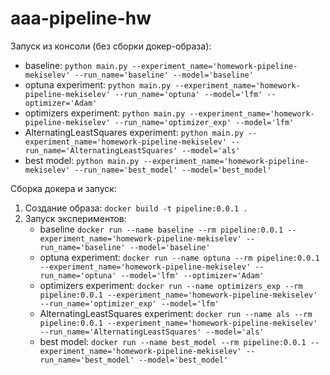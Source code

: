 # aaa-pipeline-hw

Запуск из консоли (без сборки докер-образа):
- baseline: `python main.py --experiment_name='homework-pipeline-mekiselev' --run_name='baseline' --model='baseline'`
- optuna experiment: `python main.py --experiment_name='homework-pipeline-mekiselev' --run_name='optuna' --model='lfm' --optimizer='Adam'`
- optimizers experiment: `python main.py --experiment_name='homework-pipeline-mekiselev' --run_name='optimizer_exp' --model='lfm'`
- AlternatingLeastSquares experiment: `python main.py --experiment_name='homework-pipeline-mekiselev' --run_name='AlternatingLeastSquares' --model='als'`
- best model: `python main.py --experiment_name='homework-pipeline-mekiselev' --run_name='best_model' --model='best_model'`

Сборка докера и запуск:
1. Создание образа: `docker build -t pipeline:0.0.1 .`
2. Запуск экспериментов:
    - baseline `docker run --name baseline --rm pipeline:0.0.1 --experiment_name='homework-pipeline-mekiselev' --run_name='baseline' --model='baseline'`
    - optuna experiment: `docker run --name optuna --rm pipeline:0.0.1 --experiment_name='homework-pipeline-mekiselev' --run_name='optuna' --model='lfm' --optimizer='Adam'`
    - optimizers experiment: `docker run --name optimizers_exp --rm pipeline:0.0.1 --experiment_name='homework-pipeline-mekiselev' --run_name='optimizer_exp' --model='lfm'`
    - AlternatingLeastSquares experiment: `docker run --name als --rm pipeline:0.0.1 --experiment_name='homework-pipeline-mekiselev' --run_name='AlternatingLeastSquares' --model='als'`
    - best model: `docker run --name best_model --rm pipeline:0.0.1 --experiment_name='homework-pipeline-mekiselev' --run_name='best_model' --model='best_model'`

